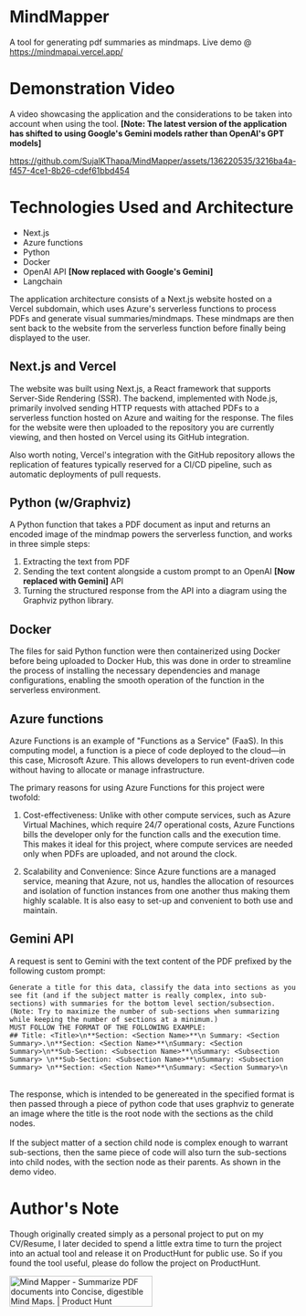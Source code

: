# MindMapper
A tool for generating pdf summaries as mindmaps. Live demo @ https://mindmapai.vercel.app/

# Demonstration Video
A video showcasing the application and the considerations to be taken into account when using the tool. 
**[Note: The latest version of the application has shifted to using Google's Gemini models rather than OpenAI's GPT models]**


https://github.com/SujalKThapa/MindMapper/assets/136220535/3216ba4a-f457-4ce1-8b26-cdef61bbd454



# Technologies Used and Architecture

- Next.js
- Azure functions
- Python
- Docker
- OpenAI API **[Now replaced with Google's Gemini]**
- Langchain

  
The application architecture consists of a Next.js website hosted on a Vercel subdomain, which uses Azure's serverless functions to process PDFs and generate visual summaries/mindmaps. These mindmaps are then sent back to the website from the serverless function before finally being displayed to the user.


  ## Next.js and Vercel
  The website was built using Next.js, a React framework that supports Server-Side Rendering (SSR). The backend, implemented with Node.js, primarily involved sending HTTP requests with attached PDFs to a serverless function hosted on Azure and waiting for the response.
  The files for the website were then uploaded to the repository you are currently viewing, and then hosted on Vercel using its GitHub integration. 

  Also worth noting, Vercel's integration with the GitHub repository allows the replication of features typically reserved for a CI/CD pipeline, such as automatic deployments of pull requests.


  ## Python (w/Graphviz)
  A Python function that takes a PDF document as input and returns an encoded image of the mindmap powers the serverless function, and works in three simple steps: 
  
  1) Extracting the text from PDF
  2) Sending the text content alongside a custom prompt to an OpenAI **[Now replaced with Gemini]** API
  3) Turning the structured response from the API into a diagram using the Graphviz python library.

     
  ## Docker
  The files for said Python function were then containerized using Docker before being uploaded to Docker Hub, this was done in order to streamline the process of installing the necessary dependencies and manage configurations, enabling the smooth operation of the function in the serverless environment.


 ## Azure functions
 Azure Functions is an example of "Functions as a Service" (FaaS). In this computing model, a function is a piece of code deployed to the cloud—in this case, Microsoft Azure. This allows developers to run event-driven code without having to allocate or manage infrastructure.

The primary reasons for using Azure Functions for this project were twofold:

1) Cost-effectiveness: Unlike with other compute services, such as Azure Virtual Machines, which require 24/7 operational costs, Azure Functions bills the developer only for the function calls and the execution time. This makes it ideal for this project, where compute services are needed only when PDFs are uploaded, and not around the clock.

2) Scalability and Convenience: Since Azure functions are a managed service, meaning that Azure, not us, handles the allocation of resources and isolation of function instances from one another thus making them highly scalable. It is also easy to set-up and convenient to both use and maintain.


## Gemini API
A request is sent to Gemini with the text content of the PDF prefixed by the following custom prompt:

```
Generate a title for this data, classify the data into sections as you see fit (and if the subject matter is really complex, into sub-sections) with summaries for the bottom level section/subsection. (Note: Try to maximize the number of sub-sections when summarizing while keeping the number of sections at a minimum.)
MUST FOLLOW THE FORMAT OF THE FOLLOWING EXAMPLE:
## Title: <Title>\n**Section: <Section Name>**\n Summary: <Section Summary>.\n**Section: <Section Name>**\nSummary: <Section Summary>\n**Sub-Section: <Subsection Name>**\nSummary: <Subsection Summary> \n**Sub-Section: <Subsection Name>**\nSummary: <Subsection Summary> \n**Section: <Section Name>**\nSummary: <Section Summary>\n
```
<br/>
The response, which is intended to be genereated in the specified format is then passed through a piece of python code that uses graphviz to generate an image where the title is the root node with the sections as the child nodes. 
<br/><br/>
If the subject matter of a section child node is complex enough to warrant sub-sections, then the same piece of code will also turn the sub-sections into child nodes, with the section node as their parents. As shown in the demo video.

<br/>

# Author's Note
Though originally created simply as a personal project to put on my CV/Resume, I later decided to spend a little extra time to turn the project into an actual tool and release it on ProductHunt for public use. So if you found the tool useful, please do follow the project on ProductHunt.

<a href="https://www.producthunt.com/products/mind-mapper/reviews?utm_source=badge-product_review&utm_medium=badge&utm_souce=badge-mind&#0045;mapper" target="_blank"><img src="https://api.producthunt.com/widgets/embed-image/v1/product_review.svg?product_id=588623&theme=light" alt="Mind&#0032;Mapper - Summarize&#0032;PDF&#0032;documents&#0032;into&#0032;Concise&#0044;&#0032;digestible&#0032;Mind&#0032;Maps&#0046; | Product Hunt" style="width: 250px; height: 54px;" width="250" height="54" /></a> 
